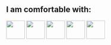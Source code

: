 ## I am comfortable with:
 <img src="https://cdn.jsdelivr.net/gh/devicons/devicon/icons/linux/linux-original.svg" widht="50" height="50" /> <img src="https://cdn.jsdelivr.net/gh/devicons/devicon/icons/windows8/windows8-original.svg" widht="50" height="50" /> <img src="https://cdn.jsdelivr.net/gh/devicons/devicon/icons/apple/apple-original.svg" widht="50" height="50"/>  <img src="https://cdn.jsdelivr.net/gh/devicons/devicon/icons/git/git-plain-wordmark.svg" widht="50" height="50"/> 
            <img src="https://cdn.jsdelivr.net/gh/devicons/devicon/icons/github/github-original-wordmark.svg" widht="50" height="50"/>
          
     
